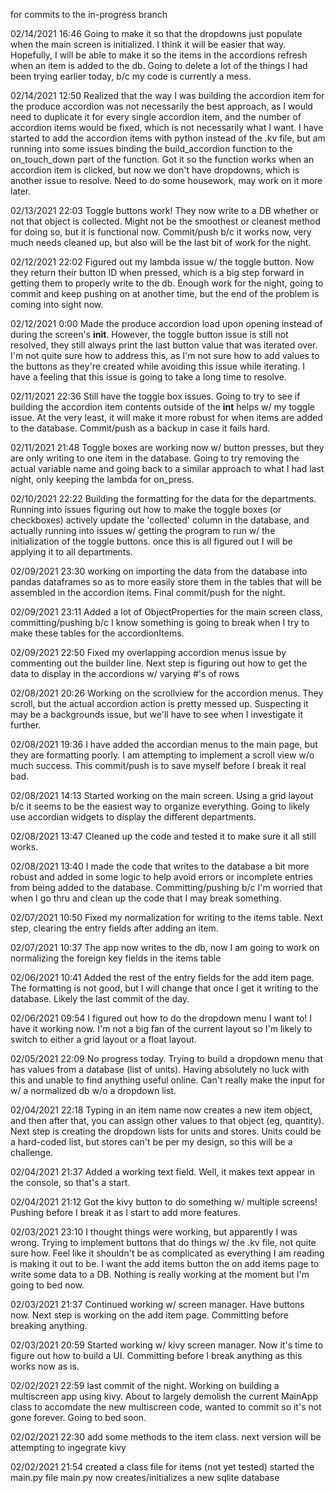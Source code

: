 for commits to the in-progress branch

02/14/2021 16:46
Going to make it so that the dropdowns just populate when the main screen is initialized. I think it will be easier that way. Hopefully, I will be able to make it so the items in the accordions refresh when an item is added to the db. Going to delete a lot of the things I had been trying earlier today, b/c my code is currently a mess.

02/14/2021 12:50
Realized that the way I was building the accordion item for the produce accordion was not necessarily the best approach, as I would need to duplicate it for every single accordion item, and the number of accordion items would be fixed, which is not necessarily what I want. I have started to add the accordion items with python instead of the .kv file, but am running into some issues binding the build_accordion function to the on_touch_down part of the function. Got it so the function works when an accordion item is clicked, but now we don't have dropdowns, which is another issue to resolve. Need to do some housework, may work on it more later.

02/13/2021 22:03
Toggle buttons work! They now write to a DB whether or not that object is collected. Might not be the smoothest or cleanest method for doing so, but it is functional now. Commit/push b/c it works now, very much needs cleaned up, but also will be the last bit of work for the night.

02/12/2021 22:02
Figured out my lambda issue w/ the toggle button. Now they return their button ID when pressed, which is a big step forward in getting them to properly write to the db. Enough work for the night, going to commit and keep pushing on at another time, but the end of the problem is coming into sight now.

02/12/2021 0:00
Made the produce accordion load upon opening instead of during the screen's __init__. However, the toggle button issue is still not resolved, they still always print the last button value that was iterated over. I'm not quite sure how to address this, as I'm not sure how to add values to the buttons as they're created while avoiding this issue while iterating. I have a feeling that this issue is going to take a long time to resolve.

02/11/2021 22:36
Still have the toggle box issues. Going to try to see if building the accordion item contents outside of the __int__ helps w/ my toggle issue. At the very least, it will make it more robust for when items are added to the database. Commit/push as a backup in case it fails hard.

02/11/2021 21:48
Toggle boxes are working now w/ button presses, but they are only writing to one item in the database. Going to try removing the actual variable name and going back to a similar approach to what I had last night, only keeping the lambda for on_press.

02/10/2021 22:22
Building the formatting for the data for the departments. Running into issues figuring out how to make the toggle boxes (or checkboxes) actively update the 'collected' column in the database, and actually running into issues w/ getting the program to run w/ the initialization of the toggle buttons. once this is all figured out I will be applying it to all departments.

02/09/2021 23:30
working on importing the data from the database into pandas dataframes so as to more easily store them in the tables that will be assembled in the accordion items. Final commit/push for the night.

02/09/2021 23:11
Added a lot of ObjectProperties for the main screen class, committing/pushing b/c I know something is going to break when I try to make these tables for the accordionItems.

02/09/2021 22:50
Fixed my overlapping accordion menus issue by commenting out the builder line. Next step is figuring out how to get the data to display in the accordions w/ varying #'s of rows

02/08/2021 20:26
Working on the scrollview for the accordion menus. They scroll, but the actual accordion action is pretty messed up. Suspecting it may be a backgrounds issue, but we'll have to see when I investigate it further. 

02/08/2021 19:36
I have added the accordian menus to the main page, but they are formatting poorly. I am attempting to implement a scroll view w/o much success. This commit/push is to save myself before I break it real bad.

02/08/2021 14:13
Started working on the main screen. Using a grid layout b/c it seems to be the easiest way to organize everything. Going to likely use accordian widgets to display the different departments.

02/08/2021 13:47
Cleaned up the code and tested it to make sure it all still works.

02/08/2021 13:40
I made the code that writes to the database a bit more robust and added in some logic to help avoid errors or incomplete entries from being added to the database. Committing/pushing b/c I'm worried that when I go thru and clean up the code that I may break something.

02/07/2021 10:50
Fixed my normalization for writing to the items table. Next step, clearing the entry fields after adding an item.

02/07/2021 10:37
The app now writes to the db, now I am going to work on normalizing the foreign key fields in the items table

02/06/2021 10:41
Added the rest of the entry fields for the add item page. The formatting is not good, but I will change that once I get it writing to the database. Likely the last commit of the day.

02/06/2021 09:54
I figured out how to do the dropdown menu I want to! I have it working now. I'm not a big fan of the current layout so I'm likely to switch to either a grid layout or a float layout.

02/05/2021 22:09
No progress today. Trying to build a dropdown menu that has values from a database (list of units). Having absolutely no luck with this and unable to find anything useful online. Can't really make the input for w/ a normalized db w/o a dropdown list. 

02/04/2021 22:18
Typing in an item name now creates a new item object, and then after that, you can assign other values to that object (eg, quantity). Next step is creating the dropdown lists for units and stores. Units could be a hard-coded list, but stores can't be per my design, so this will be a challenge.

02/04/2021 21:37
Added a working text field. Well, it makes text appear in the console, so that's a start.

02/04/2021 21:12
Got the kivy button to do something w/ multiple screens! Pushing before I break it as I start to add more features.

02/03/2021 23:10
I thought things were working, but apparently I was wrong. Trying to implement buttons that do things w/ the .kv file, not quite sure how. Feel like it shouldn't be as complicated as everything I am reading is making it out to be. I want the add items button the on add items page to write some data to a DB. Nothing is really working at the moment but I'm going to bed now.

02/03/2021 21:37
Continued working w/ screen manager. Have buttons now. Next step is working on the add item page. Committing before breaking anything.

02/03/2021 20:59
Started working w/ kivy screen manager. Now it's time to figure out how to build a UI. Committing before I break anything as this works now as is.

02/02/2021 22:59
last commit of the night. Working on building a multiscreen app using kivy. About to largely demolish the current MainApp class to accomdate the new multiscreen code, wanted to commit so it's not gone forever. Going to bed soon.

02/02/2021 22:30
add some methods to the item class. next version will be attempting to ingegrate kivy

02/02/2021 21:54 
created a class file for items (not yet tested)
started the main.py file
main.py now creates/initializes a new sqlite database
